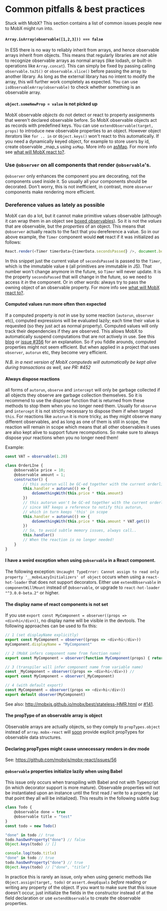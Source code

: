# Common pitfalls & best practices

Stuck with MobX? This section contains a list of common issues people new to MobX might run into.

#### `Array.isArray(observable([1,2,3])) === false`

In ES5 there is no way to reliably inherit from arrays, and hence observable arrays inherit from objects.
This means that regularly libraries are not able to recognize observable arrays as normal arrays (like lodash, or built-in operations like `Array.concat`).
This can simply be fixed by passing calling `observable.toJS()` or `observable.slice()` before passing the array to another library.
As long as the external library has no intent to modify the array, this will further work completely as expected.
You can use `isObservableArray(observable)` to check whether something is an observable array.

#### `object.someNewProp = value` is not picked up

MobX observable _objects_ do not detect or react to property assignments that weren't declared observable before.
So MobX observable objects act as records with predefined keys.
You can use `extendObservable(target, props)` to introduce new observable properties to an object.
However object iterators like `for .. in` or `Object.keys()` won't react to this automatically.
If you need a dynamically keyed object, for example to store users by id, create observable _map_s using `asMap`.
More info on [asMap](https://github.com/mobxjs/mobx/issues/219#issuecomment-220224813).
For more info see [what will MobX react to?](react.md).

### Use `@observer` on all components that render `@observable`'s.

`@observer` only enhances the component you are decorating, not the components used inside it.
So usually all your components should be decorated. Don't worry, this is not inefficient, in contrast, more `observer` components make rendering more efficient.

### Dereference values as lately as possible

MobX can do a lot, but it cannot make primitive values observable (although it can wrap them in an object see [boxed observables](../refguide/boxed.md)).
So it is not the _values_ that are observable, but the _properties_ of an object. This means that `@observer` actually reacts to the fact that you dereference a value.
So in our above example, the `Timer` component would **not** react if it was initialized as follows:

```javascript
React.render(<Timer timerData={timerData.secondsPassed} />, document.body)
```

In this snippet just the current value of `secondsPassed` is passed to the `Timer`, which is the immutable value `0` (all primitives are immutable in JS).
That number won't change anymore in the future, so `Timer` will never update. It is the property `secondsPassed` that will change in the future,
so we need to access it *in* the component. Or in other words: always try to pass the owning object of an observable property.
For more info see [what will MobX react to?](react.md).

#### Computed values run more often then expected

If a computed property is *not* in use by some reaction (`autorun`, `observer` etc), computed expressions will be evaluated lazily; each time their value is requested (so they just act as normal property).
Computed values will only track their dependencies if they are observed.
This allows MobX to automatically suspend computations that are not actively in use.
See this [blog](https://medium.com/@mweststrate/becoming-fully-reactive-an-in-depth-explanation-of-mobservable-55995262a254) or [issue #356](https://github.com/mobxjs/mobx/issues/356) for an explanation.
So if you fiddle arounds, computed properties might not seem efficient. But when applied in a project that uses `observer`, `autorun` etc, they become very efficient.

_N.B. in a next version of MobX computeds will automatically be kept alive during transactions as well, see PR: #452_

#### Always dispose reactions

all forms of `autorun`, `observe` and `intercept` will only be garbage collected if all objects they observe are garbage collection themselves.
So it is recommend to use the disposer function that is returned from these methods to stop them when you no longer need them.
Usually for `observe` and `intercept` it is not strictly necessary to dispose them if when targed `this`.
For reactions like `autorun` it is more tricky, as they might observe many different observables, and as long as one of them is still in scope,
the reaction will remain in scope which means that all other observables it uses are also kept alive to support future recomputions.
So make sure to always dispose your reactions when you no longer need them!

Example:

```javascript
const VAT = observable(1.20)

class OrderLIne {
    @observable price = 10;
    @observable amount = 1;
    constructor() {
        // this autorun will be GC-ed together with the current orderline instance
        this.handler = autorun(() => {
            doSomethingWith(this.price * this.amount)
        })
        // this autorun won't be GC-ed together with the current orderline instance
        // since VAT keeps a reference to notify this autorun,
        // which in turn keeps 'this' in scope
        this.handler = autorun(() => {
            doSomethingWith(this.price * this.amount * VAT.get())
        })
        // So, to avoid subtle memory issues, always call..
        this.handler()
        // When the reaction is no longer needed!
    }
}

```

#### I have a weird exception when using `@observable` in a React component.

The following exception: `Uncaught TypeError: Cannot assign to read only property '__mobxLazyInitializers' of object` occurs when using a `react-hot-loader` that does not support decorators.
Either use `extendObservable` in `componentWillMount` instead of `@observable`, or upgrade to `react-hot-loader` `"^3.0.0-beta.2"` or higher.

#### The display name of react components is not set

If you use `export const MyComponent = observer((props => <div>hi</div>))`, no display name will be visible in the devtools.
The following approaches can be used to fix this:

```javascript
// 1 (set displayName explicitly)
export const MyComponent = observer((props => <div>hi</div>))
myComponent.displayName = "MyComponent"

// 2 (MobX infers component name from function name)
export const MyComponent = observer(function MyComponent(props) { return <div>hi</div> })

// 3 (transpiler will infer component name from variable name)
const _MyComponent = observer((props => <div>hi</div>)) //
export const MyComponent = observer(_MyComponent)

// 4 (with default export)
const MyComponent = observer((props => <div>hi</div>))
export default observer(MyComponent)
```

See also: http://mobxjs.github.io/mobx/best/stateless-HMR.html or [#141](https://github.com/mobxjs/mobx/issues/141#issuecomment-228457886).

#### The propType of an observable array is object

Observable arrays are actually objects, so they comply to `propTypes.object` instead of `array`.
`mobx-react` will [soon](https://github.com/mobxjs/mobx-react/pull/59) provide explicit propTypes for observable data structures.

#### Declaring propTypes might cause unnecessary renders in dev mode

See: https://github.com/mobxjs/mobx-react/issues/56

#### `@observable` properties initialize lazily when using Babel

This issue only occurs when transpiling with Babel and not with Typescript (in which decorator support is more mature).
Observable properties will not be instantiated upon an instance until the first read / write to a property (at that point they all will be initialized).
This results in the following subtle bug:

```javascript
class Todo {
    @observable done = true
    @observable title = "test"
}
const todo = new Todo()

"done" in todo // true
todo.hasOwnProperty("done") // false
Object.keys(todo) // []

console.log(todo.title)
"done" in todo // true
todo.hasOwnProperty("done") // true
Object.keys(todo) // ["done", "title"]
```

In practice this is rarely an issue, only when using generic methods like `Object.assign(target, todo)` or `assert.deepEquals` *before* reading or writing any property of the object.
If you want to make sure that this issue doesn't occur, just initialize the fields in the constructor instead of at the field declaration or use `extendObservable` to create the observable properties.

